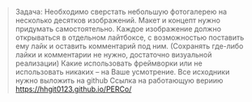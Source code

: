 >Задача:
Необходимо сверстать небольшую фотогалерею на несколько десятков изображений. Макет и концепт нужно придумать самостоятельно. Каждое изображение должно открываться в отдельном лайтбоксе, с возможностью поставить ему лайк и оставить комментарий под ним. (Сохранять где-либо лайки и комментарии не нужно, достаточно визуальной реализации)
Какие использовать фреймворки или не использовать никаких – на Ваше усмотрение.
Все исходники нужно выложить на github
Cсылка на работающую вериию  
https://hhgit0123.github.io/PERCo/
